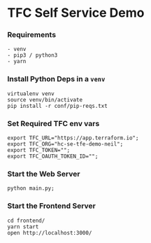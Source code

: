 # TFC Self Service Demo

### Requirements
```
- venv
- pip3 / python3
- yarn
```

### Install Python Deps in a `venv`
```
virtualenv venv
source venv/bin/activate
pip install -r conf/pip-reqs.txt
```

### Set Required TFC env vars
```
export TFC_URL="https://app.terraform.io";
export TFC_ORG="hc-se-tfe-demo-neil";
export TFC_TOKEN="";
export TFC_OAUTH_TOKEN_ID="";
```

### Start the Web Server
```
python main.py;
```

### Start the Frontend Server
```
cd frontend/
yarn start
open http://localhost:3000/
```